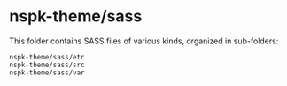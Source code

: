 # nspk-theme/sass

This folder contains SASS files of various kinds, organized in sub-folders:

    nspk-theme/sass/etc
    nspk-theme/sass/src
    nspk-theme/sass/var
